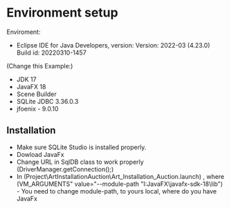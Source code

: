# Environment setup

Enviroment:

* Eclipse IDE for Java Developers, version: Version: 2022-03 (4.23.0) Build id: 20220310-1457

(Change this Example:)

* JDK 17
* JavaFX 18
* Scene Builder
* SQLite JDBC 3.36.0.3
* jfoenix - 9.0.10 

## Installation

* Make sure SQLite Studio is installed properly.
* Dowload JavaFx
* Change URL in SqlDB class to work properly (DriverManager.getConnection();)
* In (Project\ArtInstallationAuction\Art_Installation_Auction.launch) ,  where (VM_ARGUMENTS" value="--module-path &quot;I:JavaFX\javafx-sdk-18\lib&quot;) - You need to change module-path, to yours local, where do you have JavaFx
